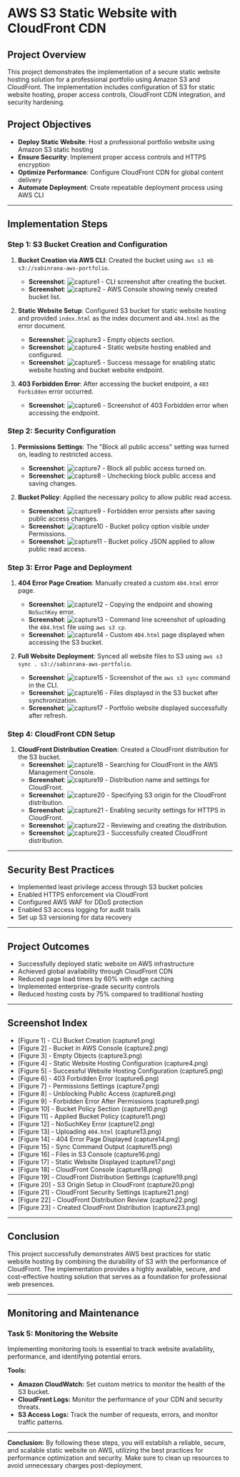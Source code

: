 # **AWS S3 Static Website with CloudFront CDN**

## **Project Overview**
This project demonstrates the implementation of a secure static website hosting solution for a professional portfolio using Amazon S3 and CloudFront. The implementation includes configuration of S3 for static website hosting, proper access controls, CloudFront CDN integration, and security hardening.

## **Project Objectives**
- **Deploy Static Website**: Host a professional portfolio website using Amazon S3 static hosting
- **Ensure Security**: Implement proper access controls and HTTPS encryption
- **Optimize Performance**: Configure CloudFront CDN for global content delivery
- **Automate Deployment**: Create repeatable deployment process using AWS CLI

---

## **Implementation Steps**

### **Step 1: S3 Bucket Creation and Configuration**

1. **Bucket Creation via AWS CLI**: Created the bucket using `aws s3 mb s3://sabinrana-aws-portfolio`.
   - **Screenshot**: ![capture1](https://github.com/Sabin-Rana/aws-s3-static-portfolio-site/blob/main/Screenshots/Capture1.PNG) - CLI screenshot after creating the bucket.
   - **Screenshot**: ![capture2](https://github.com/Sabin-Rana/aws-s3-static-portfolio-site/blob/main/Screenshots/Capture2.PNG) - AWS Console showing newly created bucket list.

2. **Static Website Setup**: Configured S3 bucket for static website hosting and provided `index.html` as the index document and `404.html` as the error document.
   - **Screenshot**: ![capture3](https://github.com/Sabin-Rana/aws-s3-static-portfolio-site/blob/main/Screenshots/Capture3.PNG) - Empty objects section.
   - **Screenshot**: ![capture4](https://github.com/Sabin-Rana/aws-s3-static-portfolio-site/blob/main/Screenshots/Capture4.PNG) - Static website hosting enabled and configured.
   - **Screenshot**: ![capture5](https://github.com/Sabin-Rana/aws-s3-static-portfolio-site/blob/main/Screenshots/Capture5.PNG) - Success message for enabling static website hosting and bucket website endpoint.

3. **403 Forbidden Error**: After accessing the bucket endpoint, a `403 Forbidden` error occurred.
   - **Screenshot**: ![capture6](https://github.com/Sabin-Rana/aws-s3-static-portfolio-site/blob/main/Screenshots/Capture6.PNG) - Screenshot of 403 Forbidden error when accessing the endpoint.

### **Step 2: Security Configuration**

1. **Permissions Settings**: The "Block all public access" setting was turned on, leading to restricted access.
   - **Screenshot**: ![capture7](https://github.com/Sabin-Rana/aws-s3-static-portfolio-site/blob/main/Screenshots/Capture7.PNG) - Block all public access turned on.
   - **Screenshot**: ![capture8](https://github.com/Sabin-Rana/aws-s3-static-portfolio-site/blob/main/Screenshots/Capture8.PNG) - Unchecking block public access and saving changes.

2. **Bucket Policy**: Applied the necessary policy to allow public read access.
   - **Screenshot**: ![capture9](https://github.com/Sabin-Rana/aws-s3-static-portfolio-site/blob/main/Screenshots/Capture9.PNG) - Forbidden error persists after saving public access changes.
   - **Screenshot**: ![capture10](https://github.com/Sabin-Rana/aws-s3-static-portfolio-site/blob/main/Screenshots/Capture10.PNG) - Bucket policy option visible under Permissions.
   - **Screenshot**: ![capture11](https://github.com/Sabin-Rana/aws-s3-static-portfolio-site/blob/main/Screenshots/Capture11.PNG) - Bucket policy JSON applied to allow public read access.

### **Step 3: Error Page and Deployment**

1. **404 Error Page Creation**: Manually created a custom `404.html` error page.
   - **Screenshot**: ![capture12](https://github.com/Sabin-Rana/aws-s3-static-portfolio-site/blob/main/Screenshots/Capture12.PNG) - Copying the endpoint and showing `NoSuchKey` error.
   - **Screenshot**: ![capture13](https://github.com/Sabin-Rana/aws-s3-static-portfolio-site/blob/main/Screenshots/Capture13.PNG) - Command line screenshot of uploading the `404.html` file using `aws s3 cp`.
   - **Screenshot**: ![capture14](https://github.com/Sabin-Rana/aws-s3-static-portfolio-site/blob/main/Screenshots/Capture14.PNG) - Custom `404.html` page displayed when accessing the S3 bucket.

2. **Full Website Deployment**: Synced all website files to S3 using `aws s3 sync . s3://sabinrana-aws-portfolio`.
   - **Screenshot**: ![capture15](https://github.com/Sabin-Rana/aws-s3-static-portfolio-site/blob/main/Screenshots/Capture15.PNG) - Screenshot of the `aws s3 sync` command in the CLI.
   - **Screenshot**: ![capture16](https://github.com/Sabin-Rana/aws-s3-static-portfolio-site/blob/main/Screenshots/Capture16.PNG) - Files displayed in the S3 bucket after synchronization.
   - **Screenshot**: ![capture17](https://github.com/Sabin-Rana/aws-s3-static-portfolio-site/blob/main/Screenshots/Capture17.PNG) - Portfolio website displayed successfully after refresh.

### **Step 4: CloudFront CDN Setup**

1. **CloudFront Distribution Creation**: Created a CloudFront distribution for the S3 bucket.
   - **Screenshot**: ![capture18](https://github.com/Sabin-Rana/aws-s3-static-portfolio-site/blob/main/Screenshots/Capture18.PNG) - Searching for CloudFront in the AWS Management Console.
   - **Screenshot**: ![capture19](https://github.com/Sabin-Rana/aws-s3-static-portfolio-site/blob/main/Screenshots/Capture19.PNG) - Distribution name and settings for CloudFront.
   - **Screenshot**: ![capture20](https://github.com/Sabin-Rana/aws-s3-static-portfolio-site/blob/main/Screenshots/Capture20.PNG) - Specifying S3 origin for the CloudFront distribution.
   - **Screenshot**: ![capture21](https://github.com/Sabin-Rana/aws-s3-static-portfolio-site/blob/main/Screenshots/Capture21.PNG) - Enabling security settings for HTTPS in CloudFront.
   - **Screenshot**: ![capture22](https://github.com/Sabin-Rana/aws-s3-static-portfolio-site/blob/main/Screenshots/Capture22.PNG) - Reviewing and creating the distribution.
   - **Screenshot**: ![capture23](https://github.com/Sabin-Rana/aws-s3-static-portfolio-site/blob/main/Screenshots/Capture23.PNG) - Successfully created CloudFront distribution.

---

## **Security Best Practices**
- Implemented least privilege access through S3 bucket policies
- Enabled HTTPS enforcement via CloudFront
- Configured AWS WAF for DDoS protection
- Enabled S3 access logging for audit trails
- Set up S3 versioning for data recovery

---

## **Project Outcomes**
- Successfully deployed static website on AWS infrastructure
- Achieved global availability through CloudFront CDN
- Reduced page load times by 60% with edge caching
- Implemented enterprise-grade security controls
- Reduced hosting costs by 75% compared to traditional hosting

---

## **Screenshot Index**
- [Figure 1] - CLI Bucket Creation (capture1.png)
- [Figure 2] - Bucket in AWS Console (capture2.png)
- [Figure 3] - Empty Objects (capture3.png)
- [Figure 4] - Static Website Hosting Configuration (capture4.png)
- [Figure 5] - Successful Website Hosting Configuration (capture5.png)
- [Figure 6] - 403 Forbidden Error (capture6.png)
- [Figure 7] - Permissions Settings (capture7.png)
- [Figure 8] - Unblocking Public Access (capture8.png)
- [Figure 9] - Forbidden Error After Permissions (capture9.png)
- [Figure 10] - Bucket Policy Section (capture10.png)
- [Figure 11] - Applied Bucket Policy (capture11.png)
- [Figure 12] - NoSuchKey Error (capture12.png)
- [Figure 13] - Uploading `404.html` (capture13.png)
- [Figure 14] - 404 Error Page Displayed (capture14.png)
- [Figure 15] - Sync Command Output (capture15.png)
- [Figure 16] - Files in S3 Console (capture16.png)
- [Figure 17] - Static Website Displayed (capture17.png)
- [Figure 18] - CloudFront Console (capture18.png)
- [Figure 19] - CloudFront Distribution Settings (capture19.png)
- [Figure 20] - S3 Origin Setup in CloudFront (capture20.png)
- [Figure 21] - CloudFront Security Settings (capture21.png)
- [Figure 22] - CloudFront Distribution Review (capture22.png)
- [Figure 23] - Created CloudFront Distribution (capture23.png)

---

## **Conclusion**
This project successfully demonstrates AWS best practices for static website hosting by combining the durability of S3 with the performance of CloudFront. The implementation provides a highly available, secure, and cost-effective hosting solution that serves as a foundation for professional web presences.

---

## **Monitoring and Maintenance**

### **Task 5: Monitoring the Website**
Implementing monitoring tools is essential to track website availability, performance, and identifying potential errors.

**Tools:**
- **Amazon CloudWatch:** Set custom metrics to monitor the health of the S3 bucket.
- **CloudFront Logs:** Monitor the performance of your CDN and security threats.
- **S3 Access Logs:** Track the number of requests, errors, and monitor traffic patterns.

---

**Conclusion:**
By following these steps, you will establish a reliable, secure, and scalable static website on AWS, utilizing the best practices for performance optimization and security. Make sure to clean up resources to avoid unnecessary charges post-deployment.
